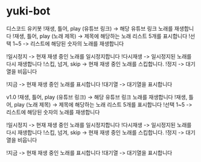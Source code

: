 # yuki-bot
디스코드 유키봇
!재생, 틀어, play (유튜브 링크) -> 해당 유튜브 링크 노래를 재생합니다
!재생, 틀어, play (노래 제목) -> 제목에 해당하는 노래 리스트 5개를 표시합니다
!선택 1~5 -> 리스트에 해당된 숫자의 노래를 재생합니다

!일시정지 -> 현재 재생 중인 노래를 일시정지합니다
!다시재생 -> 일시정지된 노래를 다시 재생합니다
!스킵, 넘겨, skip -> 현재 재생 중인 노래를 스킵합니다.
!정지 -> 대기열을 비웁니다

!지금 -> 현재 재생 중인 노래를 표시합니다
!대기열 -> 대기열을 표시합니다

v1.0
!재생, 틀어, play (유튜브 링크) -> 해당 유튜브 링크 노래를 재생합니다
!재생, 틀어, play (노래 제목) -> 제목에 해당하는 노래 리스트 5개를 표시합니다
!선택 1~5 -> 리스트에 해당된 숫자의 노래를 재생합니다

!일시정지 -> 현재 재생 중인 노래를 일시정지합니다
!다시재생 -> 일시정지된 노래를 다시 재생합니다
!스킵, 넘겨, skip -> 현재 재생 중인 노래를 스킵합니다.
!정지 -> 대기열을 비웁니다

!지금 -> 현재 재생 중인 노래를 표시합니다
!대기열 -> 대기열을 표시합니다
